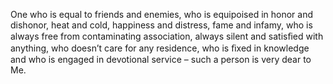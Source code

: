 One who is equal to friends and enemies, who is equipoised in honor and dishonor, heat and cold, happiness and distress, fame and infamy, who is always free from contaminating association, always silent and satisﬁed with anything, who doesn’t care for any residence, who is ﬁxed in knowledge and who is engaged in devotional service – such a person is very dear to Me.